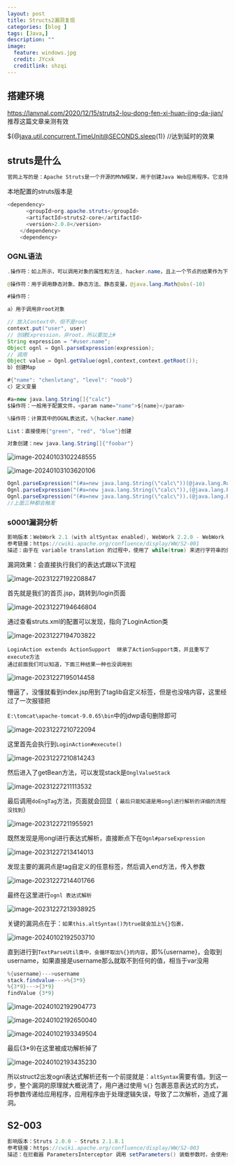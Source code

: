 ```yaml
---
layout: post
title: Structs2漏洞复现
categories: [blog ]
tags: [Java,]
description: ""
image:
  feature: windows.jpg
  credit: JYcxk
  creditlink: shzqi
---
```


##  搭建环境

https://lanvnal.com/2020/12/15/struts2-lou-dong-fen-xi-huan-jing-da-jian/   推荐这篇文章亲测有效

${@java.util.concurrent.TimeUnit@SECONDS.sleep(1)}  //达到延时的效果

## struts是什么

```java
官网上写的是：Apache Struts是一个开源的MVN框架，用于创建Java Web应用程序。它支持约定优于配置，可使用插件架构进行扩展，并附带支持REST、AJAX和JSON的插件。
```

本地配置的struts版本是

```java
<dependency>
      <groupId>org.apache.struts</groupId>
      <artifactId>struts2-core</artifactId>
      <version>2.0.8</version>
    </dependency>
    <dependency>
```

### OGNL语法

```java
.操作符：如上所示，可以调用对象的属性和方法, hacker.name，且上一个节点的结果作为下一个节点的上下文，如(#a=new java.lang.String("calc")).(@java.lang.Runtime@getRuntime().exec(#a))，也可以换成逗号(#a=new java.lang.String("calc")),(@java.lang.Runtime@getRuntime().exec(#a))

@操作符：用于调用静态对象、静态方法、静态变量，@java.lang.Math@abs(-10)

#操作符：

a）用于调用非root对象

// 放入Context中，但不是root
context.put("user", user)
// 创建Expression，非root，所以要加上#
String expression = "#user.name";
Object ognl = Ognl.parseExpression(expression);
// 调用
Object value = Ognl.getValue(ognl,context,context.getRoot());
b）创建Map

#{"name": "chenlvtang", "level": "noob"}
c）定义变量

#a=new java.lang.String[]{"calc"}
$操作符：一般用于配置文件，<param name="name">${name}</param>

%操作符：计算其中的OGNL表达式，%{hacker.name}

List：直接使用{"green", "red", "blue"}创建

对象创建：new java.lang.String[]{"foobar"}
```

![image-20240103102248555](X:\github\cxkjy.github.io\cxkjy.github.io\img\final\image-20240103102248555.png)

![image-20240103103620106](X:\github\cxkjy.github.io\cxkjy.github.io\img\final\image-20240103103620106.png)

```java
Ognl.parseExpression("(#a=new java.lang.String(\"calc\"))(@java.lang.Runtime@getRuntime().exec(#a))(cxk)");
Ognl.parseExpression("(#a=new java.lang.String(\"calc\")),(@java.lang.Runtime@getRuntime().exec(#a))(cxk)");
Ognl.parseExpression("(#a=new java.lang.String(\"calc\")).(@java.lang.Runtime@getRuntime().exec(#a))(cxk)");
//上面三种都会触发
```



### s0001漏洞分析

```java
影响版本：WebWork 2.1 (with altSyntax enabled), WebWork 2.2.0 - WebWork 2.2.5, Struts 2.0.0 - Struts 2.0.8
参考链接：https://cwiki.apache.org/confluence/display/WW/S2-001
描述：由于在 variable translation 的过程中，使用了 while(true) 来进行字符串的处理和表达式的解析，导致攻击者可以在可控的能解析的内容中通过添加 "%{}" 来使应用程序进行二次表达式解析，这就导致了ognl注入，也就是所谓的RCE漏洞。官方将这种解析方式描述为递归，实际上不是传统意义上的递归，只是循环解析。
```

漏洞效果：会直接执行我们的表达式跟以下流程

![image-20231227192208847](X:\github\cxkjy.github.io\cxkjy.github.io\img\final\image-20231227192208847.png)

首先就是我们的首页.jsp，跳转到/login页面

![image-20231227194646804](X:\github\cxkjy.github.io\cxkjy.github.io\img\final\image-20231227194646804.png)

通过查看struts.xml的配置可以发现，指向了LoginAction类

![image-20231227194703822](X:\github\cxkjy.github.io\cxkjy.github.io\img\final\image-20231227194703822.png)

```
LoginAction extends ActionSupport  继承了ActionSupport类，并且重写了execute方法
通过前面我们可以知道，下面三种结果一种也没调用到
```

![image-20231227195014458](X:\github\cxkjy.github.io\cxkjy.github.io\img\final\image-20231227195014458.png)

懵逼了，没懂就看到index.jsp用到了taglib自定义标签，但是也没啥内容，这里经过了一次报错把

`E:\tomcat\apache-tomcat-9.0.65\bin`中的jdwp语句删除即可

![image-20231227210722094](X:\github\cxkjy.github.io\cxkjy.github.io\img\final\image-20231227210722094.png)

这里首先会执行到`LoginAction#execute()`

![image-20231227210814243](X:\github\cxkjy.github.io\cxkjy.github.io\img\final\image-20231227210814243.png)

然后进入了getBean方法，可以发现stack是`OnglValueStack`

![image-20231227211113532](X:\github\cxkjy.github.io\cxkjy.github.io\img\final\image-20231227211113532.png)

最后调用`doEngTag`方法，页面就会回显（ `最后只能知道是用ongl进行解析的详细的流程没找到`）

![image-20231227211955921](X:\github\cxkjy.github.io\cxkjy.github.io\img\final\image-20231227211955921.png)

既然发现是用ongl进行表达式解析，直接断点下在`Ognl#parseExpression`

![image-20231227213414013](X:\github\cxkjy.github.io\cxkjy.github.io\img\final\image-20231227213414013.png)

发现主要的漏洞点是tag自定义的任意标签，然后调入end方法，传入参数

![image-20231227214401766](X:\github\cxkjy.github.io\cxkjy.github.io\img\final\image-20231227214401766.png)

最终在这里进行`ognl 表达式解析`

![image-20231227213938925](X:\github\cxkjy.github.io\cxkjy.github.io\img\final\image-20231227213938925.png)

关键的漏洞点在于：`如果this.altSyntax()为true就会加上%{}包裹，`

![image-20240102192503710](X:\github\cxkjy.github.io\cxkjy.github.io\img\final\image-20240102192503710.png)

直到进行到`TextParseUtil类中，会循环取出%{}的内容`，即%{username}，会取到username，如果直接是username那么就取不到任何的值，相当于var没用

```java
%{username}--->username
stack.findvalue--->%{3*9}
%{3*9}--->{3*9}
findValue {3*9}
```

![image-20240102192904773](X:\github\cxkjy.github.io\cxkjy.github.io\img\final\image-20240102192904773.png)

![image-20240102192650040](X:\github\cxkjy.github.io\cxkjy.github.io\img\final\image-20240102192650040.png)

![image-20240102193349504](X:\github\cxkjy.github.io\cxkjy.github.io\img\final\image-20240102193349504.png)

最后{3*9}在这里被成功解析掉了

![image-20240102193435230](X:\github\cxkjy.github.io\cxkjy.github.io\img\final\image-20240102193435230.png)

所以struct2出发ognl表达式解析还有一个前提就是：`altSyntax`需要有值。到这一步，整个漏洞的原理就大概说清了，用户通过使用 `%{}` 包裹恶意表达式的方式，将参数传递给应用程序，应用程序由于处理逻辑失误，导致了二次解析，造成了漏洞。

## S2-003

```java
影响版本：Struts 2.0.0 - Struts 2.1.8.1
参考链接：https://cwiki.apache.org/confluence/display/WW/S2-003
描述：在拦截器 ParametersInterceptor 调用 setParameters() 装载参数时，会使用stack.setValue() 最终调用 OgnlUtil.setValue() 方法来使用 OGNL 表达式解析参数名，造成漏洞。
```

